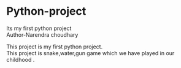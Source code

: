# Python-project
Its my first python project
<br>
Author-Narendra choudhary

This project is my first python project.
<br>
This project is snake,water,gun game which we have played in our childhood .